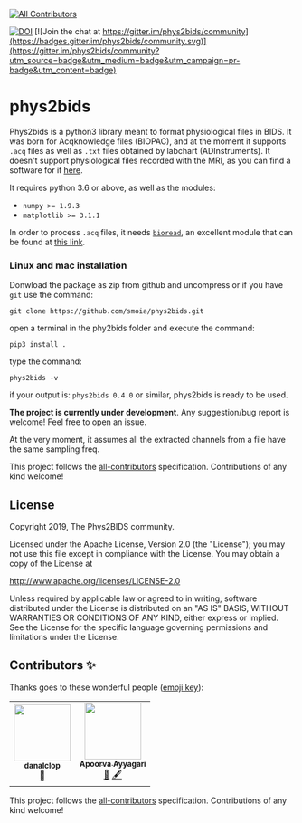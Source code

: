 
<!-- ALL-CONTRIBUTORS-BADGE:START - Do not remove or modify this section -->
[![All Contributors](https://img.shields.io/badge/all_contributors-2-orange.svg?style=flat-square)](#contributors-)
<!-- ALL-CONTRIBUTORS-BADGE:END -->
[![DOI](https://zenodo.org/badge/DOI/10.5281/zenodo.3559868.svg)](https://doi.org/10.5281/zenodo.3559868)
[![Join the chat at https://gitter.im/phys2bids/community](https://badges.gitter.im/phys2bids/community.svg)](https://gitter.im/phys2bids/community?utm_source=badge&utm_medium=badge&utm_campaign=pr-badge&utm_content=badge)


phys2bids
=========
Phys2bids is a python3 library meant to format physiological files in BIDS.
It was born for Acqknowledge files (BIOPAC), and at the moment it supports
``.acq`` files as well as ``.txt`` files obtained by labchart
(ADInstruments).
It doesn't support physiological files recorded with the MRI, as you can find a software for it [here](https://github.com/tarrlab/physio2bids).

It requires python 3.6 or above, as well as the modules:
- `numpy >= 1.9.3`
- `matplotlib >= 3.1.1`

In order to process ``.acq`` files, it needs [`bioread`](https://github.com/uwmadison-chm/bioread), an excellent module
that can be found at [this link](https://github.com/uwmadison-chm/bioread).

### Linux and mac installation
Donwload the package as zip from github and uncompress or if you have ``git`` use the command:

``git clone https://github.com/smoia/phys2bids.git``

open a terminal in the phy2bids folder and execute the command:

``pip3 install .``

type the command:

``phys2bids -v``

if your output is: ``phys2bids 0.4.0`` or similar, phys2bids is ready to be used.

**The project is currently under development**.
Any suggestion/bug report is welcome! Feel free to open an issue.

At the very moment, it assumes all the extracted channels from a file
have the same sampling freq.

This project follows the [all-contributors](https://github.com/all-contributors/all-contributors) specification. Contributions of any kind welcome!


License
-------

Copyright 2019, The Phys2BIDS community.

Licensed under the Apache License, Version 2.0 (the "License");
you may not use this file except in compliance with the License.
You may obtain a copy of the License at

http://www.apache.org/licenses/LICENSE-2.0

Unless required by applicable law or agreed to in writing, software
distributed under the License is distributed on an "AS IS" BASIS,
WITHOUT WARRANTIES OR CONDITIONS OF ANY KIND, either express or implied.
See the License for the specific language governing permissions and
limitations under the License.

## Contributors ✨

Thanks goes to these wonderful people ([emoji key](https://allcontributors.org/docs/en/emoji-key)):

<!-- ALL-CONTRIBUTORS-LIST:START - Do not remove or modify this section -->
<!-- prettier-ignore-start -->
<!-- markdownlint-disable -->
<table>
  <tr>
    <td align="center"><a href="https://github.com/danalclop"><img src="https://avatars0.githubusercontent.com/u/38854309?v=4" width="100px;" alt=""/><br /><sub><b>danalclop</b></sub></a><br /><a href="#design-danalclop" title="Design">🎨</a></td>
    <td align="center"><a href="https://github.com/AyyagariA"><img src="https://avatars1.githubusercontent.com/u/50453337?v=4" width="100px;" alt=""/><br /><sub><b>Apoorva Ayyagari</b></sub></a><br /><a href="https://github.com/physiopy/phys2bids/commits?author=AyyagariA" title="Documentation">📖</a> <a href="#content-AyyagariA" title="Content">🖋</a></td>
  </tr>
</table>

<!-- markdownlint-enable -->
<!-- prettier-ignore-end -->
<!-- ALL-CONTRIBUTORS-LIST:END -->

This project follows the [all-contributors](https://github.com/all-contributors/all-contributors) specification. Contributions of any kind welcome!